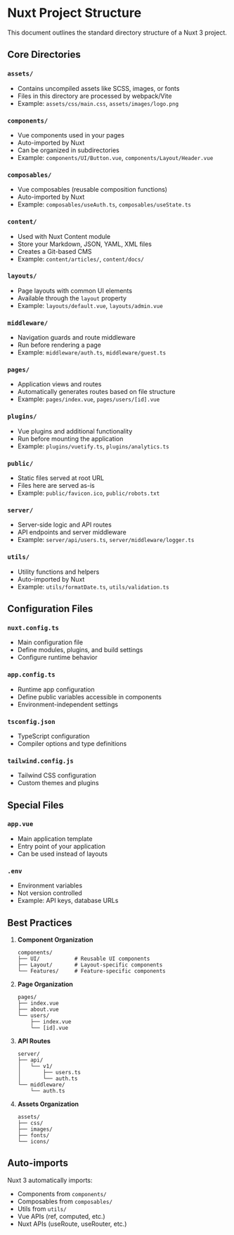 # Nuxt Project Structure

This document outlines the standard directory structure of a Nuxt 3 project.

## Core Directories

### `assets/`
- Contains uncompiled assets like SCSS, images, or fonts
- Files in this directory are processed by webpack/Vite
- Example: `assets/css/main.css`, `assets/images/logo.png`

### `components/`
- Vue components used in your pages
- Auto-imported by Nuxt
- Can be organized in subdirectories
- Example: `components/UI/Button.vue`, `components/Layout/Header.vue`

### `composables/`
- Vue composables (reusable composition functions)
- Auto-imported by Nuxt
- Example: `composables/useAuth.ts`, `composables/useState.ts`

### `content/`
- Used with Nuxt Content module
- Store your Markdown, JSON, YAML, XML files
- Creates a Git-based CMS
- Example: `content/articles/`, `content/docs/`

### `layouts/`
- Page layouts with common UI elements
- Available through the `layout` property
- Example: `layouts/default.vue`, `layouts/admin.vue`

### `middleware/`
- Navigation guards and route middleware
- Run before rendering a page
- Example: `middleware/auth.ts`, `middleware/guest.ts`

### `pages/`
- Application views and routes
- Automatically generates routes based on file structure
- Example: `pages/index.vue`, `pages/users/[id].vue`

### `plugins/`
- Vue plugins and additional functionality
- Run before mounting the application
- Example: `plugins/vuetify.ts`, `plugins/analytics.ts`

### `public/`
- Static files served at root URL
- Files here are served as-is
- Example: `public/favicon.ico`, `public/robots.txt`

### `server/`
- Server-side logic and API routes
- API endpoints and server middleware
- Example: `server/api/users.ts`, `server/middleware/logger.ts`

### `utils/`
- Utility functions and helpers
- Auto-imported by Nuxt
- Example: `utils/formatDate.ts`, `utils/validation.ts`

## Configuration Files

### `nuxt.config.ts`
- Main configuration file
- Define modules, plugins, and build settings
- Configure runtime behavior

### `app.config.ts`
- Runtime app configuration
- Define public variables accessible in components
- Environment-independent settings

### `tsconfig.json`
- TypeScript configuration
- Compiler options and type definitions

### `tailwind.config.js`
- Tailwind CSS configuration
- Custom themes and plugins

## Special Files

### `app.vue`
- Main application template
- Entry point of your application
- Can be used instead of layouts

### `.env`
- Environment variables
- Not version controlled
- Example: API keys, database URLs

## Best Practices

1. **Component Organization**
   ```
   components/
   ├── UI/           # Reusable UI components
   ├── Layout/       # Layout-specific components
   └── Features/     # Feature-specific components
   ```

2. **Page Organization**
   ```
   pages/
   ├── index.vue
   ├── about.vue
   └── users/
       ├── index.vue
       └── [id].vue
   ```

3. **API Routes**
   ```
   server/
   ├── api/
   │   └── v1/
   │       ├── users.ts
   │       └── auth.ts
   └── middleware/
       └── auth.ts
   ```

4. **Assets Organization**
   ```
   assets/
   ├── css/
   ├── images/
   ├── fonts/
   └── icons/
   ```

## Auto-imports

Nuxt 3 automatically imports:
- Components from `components/`
- Composables from `composables/`
- Utils from `utils/`
- Vue APIs (ref, computed, etc.)
- Nuxt APIs (useRoute, useRouter, etc.)
